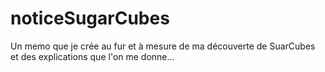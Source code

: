 # noticeSugarCubes

Un memo que je crée au fur et à mesure de ma découverte de SuarCubes et des explications que l'on me donne...
